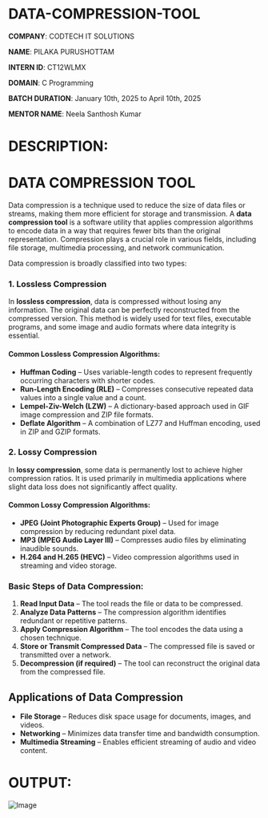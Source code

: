 # DATA-COMPRESSION-TOOL

**COMPANY**: CODTECH IT SOLUTIONS

**NAME**: PILAKA PURUSHOTTAM

**INTERN ID**: CT12WLMX

**DOMAIN**: C Programming

**BATCH DURATION**: January 10th, 2025 to April 10th, 2025

**MENTOR NAME**: Neela Santhosh Kumar

# DESCRIPTION:

# **DATA COMPRESSION TOOL**  
 
Data compression is a technique used to reduce the size of data files or streams, making them more efficient for storage and transmission. A **data compression tool** is a software utility that applies compression algorithms to encode data in a way that requires fewer bits than the original representation. Compression plays a crucial role in various fields, including file storage, multimedia processing, and network communication.  
 
Data compression is broadly classified into two types:  

### **1. Lossless Compression**  
In **lossless compression**, data is compressed without losing any information. The original data can be perfectly reconstructed from the compressed version. This method is widely used for text files, executable programs, and some image and audio formats where data integrity is essential.  

#### **Common Lossless Compression Algorithms:**  
- **Huffman Coding** – Uses variable-length codes to represent frequently occurring characters with shorter codes.  
- **Run-Length Encoding (RLE)** – Compresses consecutive repeated data values into a single value and a count.  
- **Lempel-Ziv-Welch (LZW)** – A dictionary-based approach used in GIF image compression and ZIP file formats.  
- **Deflate Algorithm** – A combination of LZ77 and Huffman encoding, used in ZIP and GZIP formats.  

### **2. Lossy Compression**  
In **lossy compression**, some data is permanently lost to achieve higher compression ratios. It is used primarily in multimedia applications where slight data loss does not significantly affect quality.  

#### **Common Lossy Compression Algorithms:**  
- **JPEG (Joint Photographic Experts Group)** – Used for image compression by reducing redundant pixel data.  
- **MP3 (MPEG Audio Layer III)** – Compresses audio files by eliminating inaudible sounds.  
- **H.264 and H.265 (HEVC)** – Video compression algorithms used in streaming and video storage.  

### **Basic Steps of Data Compression:**  
1. **Read Input Data** – The tool reads the file or data to be compressed.  
2. **Analyze Data Patterns** – The compression algorithm identifies redundant or repetitive patterns.  
3. **Apply Compression Algorithm** – The tool encodes the data using a chosen technique.  
4. **Store or Transmit Compressed Data** – The compressed file is saved or transmitted over a network.  
5. **Decompression (if required)** – The tool can reconstruct the original data from the compressed file.  

## **Applications of Data Compression**  
- **File Storage** – Reduces disk space usage for documents, images, and videos.  
- **Networking** – Minimizes data transfer time and bandwidth consumption.  
- **Multimedia Streaming** – Enables efficient streaming of audio and video content.  

# OUTPUT:
![Image](https://github.com/user-attachments/assets/effb8968-f8b8-41d3-97b9-b3a93f1a4501)
